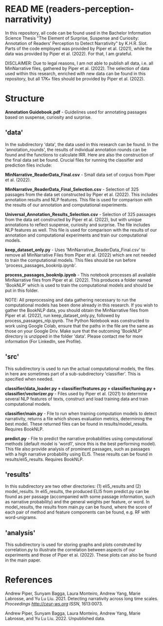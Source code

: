 # READ ME (readers-perception-narrativity)
In this repository, all code can be found used in the Bachelor Information Science Thesis "The Element of Surprise, Suspense and Curiosity: Annotation of Readers’ Perception to Detect Narrativity" by K.H.R. Slot. Parts of the code employed was provided by Piper et al. (2021), while the data was provided by Piper et al. (2022). For that, I am grateful.

DISCLAIMER: Due to legal reasons, I am not able to publish all data, i.e. all MinNarrative files, gathered by Piper et al. (2022). The selection of data used within this research, enriched with new data can be found in this repository, but all 17K+ files should be provided by Piper et al. (2022).


# Structure
**Annotation Guidebook.pdf** - Guidelines used for annotating passages based on suspense, curiosity and surprise.

## 'data'
In the subdirectory 'data', the data used in this research can be found. In the 'annotation_rounds', the results of individual annotation rounds can be found and the functions to calculate IRR. Here are also the construction of the final data set be found. Crucial files for running the classifier and prediction files include:

**MinNarrative_ReaderData_Final.csv** - Small data set of corpus from Piper et al. (2022).

**MinNarrative_ReaderData_Final_Selection.csv** - Selection of 325 passages from the data set constructed by Piper et al. (2022). This includes annotation results and NLP features. This file is used for comparison with the results of our annotation and computational experiments.

**Universal_Annotation_Results_Selection.csv** - Selection of 325 passages from the data set constructed by Piper et al. (2022), but with unique annotations to reflect suspense, curiosity and surprise. The file includes NLP features as well. This file is used for comparison with the results of our annotation and computational experiments and train our computational models.

**keep_dataset_only.py** - Uses 'MinNarrative_ReaderData_Final.csv' to remove all MinNarrative Files from Piper et al. (2022) which are not needed to train the computational models. This files should be run before 'process_passages_booknlp.ipynb'.

**process_passages_booknlp.ipynb** - This notebook processes all available MinNarrative files from Piper et al. (2022). This produces a folder named 'BookNLP' which is used to train the computational models and should be put in this folder.

NOTE: All preprocessing and data gathering necessary to run the computational models has been done already in this research. If you wish to gather the BookNLP data, you should obtain the MinNarrative files from Piper et al. (2022), run keep_dataset_only.py, followed by process_passages_nlp.ipynb. The Python Notebook was constructed to work using Google Colab, ensure that the paths in the file are the same as those on your Google Driv. Make sure that the outcoming 'BookNLP' directory is unzipped in the folder 'data'. Please contact me for more information (For LinkedIn, see Profile).

## 'src'
This subdirectory is used to run the actual computational models, the files in here are sometimes part of a sub-subdirectory 'classifier'. This is specified when needed.

**classifier/data_loader.py + classifier/features.py + classifier/tuning.py + classifier/vectorizer.py** - Files used by Piper et al. (2021) to determine several NLP features of texts, construct and load training data and train computational models.

**classifier/main.py** - File to run when training computation models to detect narrativity, returns a file which shows evaluation metrics, determining the best model. These returned files can be found in results/model_results. Requires BookNLP.

**predict.py** - File to predict the narrative probabilities using computational methods (default model is 'word1', since this is the best performing model). This file also provide analysis of prominent passages, such as passages with a high narrative probability using ELI5. These results can be found in results/eli5_results. Requires BookNLP.

## 'results'
In this subdirectory are two other directories: (1) eli5_results and (2) model_results. In eli5_results, the produced ELI5 from predict.py can be found as per passage (accompanied with some passage information, such as narrative probability) and the general weights per feature, or word. In model_results, the results from main.py can be found, where the score of each pair of method and feature components can be found, e.g. RF with word-unigrams.

## 'analysis'
This subdirectory is used for storing graphs and plots construted by correlation.py to illustrate the correlation between aspects of our experiments and those of Piper et al. (2022). These plots can also be found in the main paper.

# References
Andrew Piper, Sunyam Bagga, Laura Monteiro, Andrew Yang, Marie Labrosse, and Yu Lu Liu. 2021. Detecting narrativity across long time scales. *Proceedings http://ceur-ws.org ISSN*, 1613:0073.

Andrew Piper, Sunyam Bagga, Laura Monteiro, Andrew Yang, Marie Labrosse, and Yu Lu Liu. 2022. Unpublished data.
